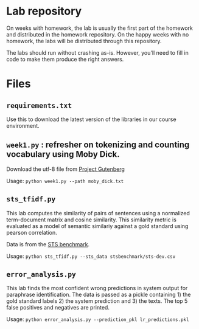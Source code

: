 # Lab repository

On weeks with homework, the lab is usually the first part of the homework and distributed in the homework repository.
On the happy weeks with no homework, the labs will be distributed through this repository.

The labs should run without crashing as-is. However, you'll need to fill in code to make them produce the right answers.

# Files

## `requirements.txt`

Use this to download the latest version of the libraries in our course environment.

## `week1.py` : refresher on tokenizing and counting vocabulary using Moby Dick.

Download the utf-8 file from [Project Gutenberg](http://www.gutenberg.org/files/2701/2701-0.txt)

Usage:
`python week1.py --path moby_dick.txt`

## `sts_tfidf.py`

This lab computes the similarity of pairs of sentences using a normalized term-document matrix and cosine similarity.
This similarity metric is evaluated as a model of semantic similariy against a gold standard using pearson correlation.

Data is from the [STS benchmark](http://ixa2.si.ehu.es/stswiki/index.php/STSbenchmark).

Usage:
`python sts_tfidf.py --sts_data stsbenchmark/sts-dev.csv`


## `error_analysis.py`

This lab finds the most confident wrong predictions in system output for paraphrase identification. 
The data is passed as a pickle containing 1) the gold standard labels 2) the system prediction and 3) the texts.
The top 5 false positives and negatives are printed.

Usage:
`python error_analysis.py --prediction_pkl lr_predictions.pkl`